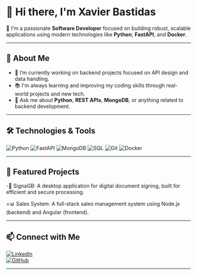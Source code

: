 # 👋 Hi there, I'm Xavier Bastidas

🎯 I'm a passionate **Software Developer** focused on building robust, scalable applications using modern technologies like **Python**, **FastAPI**, and **Docker**.

---

## 🧠 About Me

- 🔨 I’m currently working on backend projects focused on API design and data handling.
- 📚 I'm always learning and improving my coding skills through real-world projects and new tech.
- 💬 Ask me about **Python**, **REST APIs**, **MongoDB**, or anything related to backend development.

---

## 🛠️ Technologies & Tools

![Python](https://img.shields.io/badge/Python-3776AB?style=flat&logo=python&logoColor=white)
![FastAPI](https://img.shields.io/badge/FastAPI-009688?style=flat&logo=fastapi&logoColor=white)
![MongoDB](https://img.shields.io/badge/MongoDB-47A248?style=flat&logo=mongodb&logoColor=white)
![SQL](https://img.shields.io/badge/SQL-003B57?style=flat&logo=sqlite&logoColor=white)
![Git](https://img.shields.io/badge/Git-F05032?style=flat&logo=git&logoColor=white)
![Docker](https://img.shields.io/badge/Docker-2496ED?style=flat&logo=docker&logoColor=white)

---

## 🚀 Featured Projects

-📘 SignaGB: A desktop application for digital document signing, built for efficient and secure processing.

=📊 Sales System: A full-stack sales management system using Node.js (backend) and Angular (frontend).

---

## 📫 Connect with Me

[![LinkedIn](https://img.shields.io/badge/LinkedIn-blue?style=flat&logo=linkedin)](https://www.linkedin.com/in/xavierbastidas/)  
[![GitHub](https://img.shields.io/badge/GitHub-181717?style=flat&logo=github&logoColor=white)](https://github.com/xavierbastidas)

---



